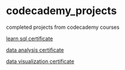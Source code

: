 # codecademy_projects
completed projects from codecademy courses

[learn sql certificate](https://www.codecademy.com/profiles/mokymok/certificates/042a4e5884e3eb6ea1f2a12be6abb851)

[data analysis certificate](https://www.codecademy.com/profiles/mokymok/certificates/5ff882c953c2ed000e17bf1d)

[data visualization certificate](https://www.codecademy.com/profiles/mokymok/certificates/5d24b4845808221825fadca1)
